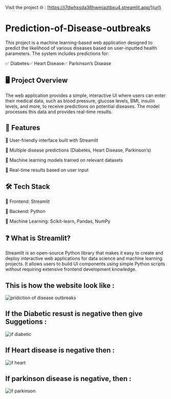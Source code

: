 Visit the project 🌐 : [https://j7dwhxsda36hwmjaztbxu4.streamlit.app/](url)

# Prediction-of-Disease-outbreaks

This project is a machine learning-based web application designed to predict the likelihood of various diseases based on user-inputted health parameters. The system includes predictions for:

✅ Diabetes✅ Heart Disease✅ Parkinson’s Disease

## 🖥️ Project Overview

The web application provides a simple, interactive UI where users can enter their medical data, such as blood pressure, glucose levels, BMI, insulin levels, and more, to receive predictions on potential diseases. The model processes this data and provides real-time results.

## 🚀 Features

🔹 User-friendly interface built with Streamlit

🔹 Multiple disease predictions (Diabetes, Heart Disease, Parkinson’s)

🔹 Machine learning models trained on relevant datasets

🔹 Real-time results based on user input

## 🛠️ Tech Stack

🔹 Frontend: Streamlit

🔹 Backend: Python

🔹 Machine Learning: Scikit-learn, Pandas, NumPy

## ❓ What is Streamlit?

Streamlit is an open-source Python library that makes it easy to create and deploy interactive web applications for data science and machine learning projects. It allows users to build UI components using simple Python scripts without requiring extensive frontend development knowledge.

## This is how the website look like :

![pridiction of disease outbreaks](https://github.com/user-attachments/assets/acd78532-d6e4-4329-88d0-5aa2b79819d0)

## If the Diabetic resust is negative then give Suggetions :

![if diabetic](https://github.com/user-attachments/assets/b9b749c3-0e69-44bb-8698-79b3436707be)

## If Heart disease is negative then :

![if heart](https://github.com/user-attachments/assets/18160151-90f7-4721-af27-e32f54539191)

## If parkinson disease is negative, then :

![if parkinson](https://github.com/user-attachments/assets/b82015c3-0a6f-43c0-8add-e53fac7210bd)





